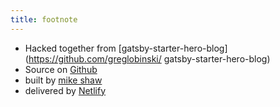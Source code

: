 ```yaml
---
title: footnote
---
```


* Hacked together from [gatsby-starter-hero-blog](https://github.com/greglobinski/
gatsby-starter-hero-blog)
* Source on [Github](https://github.com/mandshaw/braai-recipes)
* built by [mike shaw](https://ie.linkedin.com/in/mandshaw)
* delivered by [Netlify](https://www.netlify.com/)